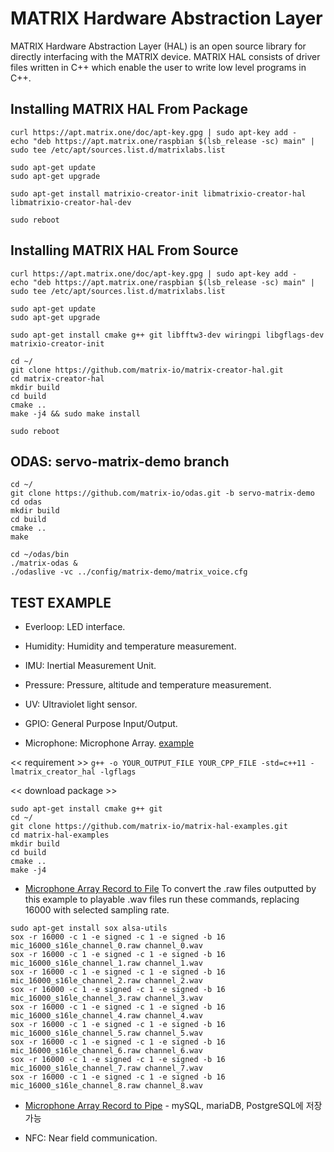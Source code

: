 # MATRIX Hardware Abstraction Layer #

MATRIX Hardware Abstraction Layer (HAL) is an open source library for directly interfacing with the MATRIX device. MATRIX HAL consists of driver files written in C++ which enable the user to write low level programs in C++.

## Installing MATRIX HAL From Package ##

```
curl https://apt.matrix.one/doc/apt-key.gpg | sudo apt-key add -
echo "deb https://apt.matrix.one/raspbian $(lsb_release -sc) main" | sudo tee /etc/apt/sources.list.d/matrixlabs.list

sudo apt-get update
sudo apt-get upgrade

sudo apt-get install matrixio-creator-init libmatrixio-creator-hal libmatrixio-creator-hal-dev

sudo reboot
```

## Installing MATRIX HAL From Source ##

```
curl https://apt.matrix.one/doc/apt-key.gpg | sudo apt-key add -
echo "deb https://apt.matrix.one/raspbian $(lsb_release -sc) main" | sudo tee /etc/apt/sources.list.d/matrixlabs.list

sudo apt-get update
sudo apt-get upgrade

sudo apt-get install cmake g++ git libfftw3-dev wiringpi libgflags-dev matrixio-creator-init

cd ~/
git clone https://github.com/matrix-io/matrix-creator-hal.git
cd matrix-creator-hal
mkdir build
cd build
cmake ..
make -j4 && sudo make install

sudo reboot
```
## ODAS: servo-matrix-demo branch ##
```
cd ~/
git clone https://github.com/matrix-io/odas.git -b servo-matrix-demo
cd odas
mkdir build
cd build
cmake ..
make

cd ~/odas/bin
./matrix-odas &
./odaslive -vc ../config/matrix-demo/matrix_voice.cfg
```

## TEST EXAMPLE ##

* Everloop: LED interface.

* Humidity: Humidity and temperature measurement.

* IMU: Inertial Measurement Unit.

* Pressure: Pressure, altitude and temperature measurement.

* UV: Ultraviolet light sensor.

* GPIO: General Purpose Input/Output.

* Microphone: Microphone Array. [example](https://github.com/matrix-io/matrix-hal-examples)

<< requirement >>
```g++ -o YOUR_OUTPUT_FILE YOUR_CPP_FILE -std=c++11 -lmatrix_creator_hal -lgflags```

<< download package >>
```
sudo apt-get install cmake g++ git
cd ~/
git clone https://github.com/matrix-io/matrix-hal-examples.git
cd matrix-hal-examples
mkdir build
cd build
cmake ..
make -j4
```

  * [Microphone Array Record to File](https://github.com/matrix-io/matrix-hal-examples/blob/master/microphone_array/mic_record_file.cpp)
   To convert the .raw files outputted by this example to playable .wav files run these commands, replacing 16000 with selected sampling rate.
   
   
  ```
  sudo apt-get install sox alsa-utils
  sox -r 16000 -c 1 -e signed -c 1 -e signed -b 16 mic_16000_s16le_channel_0.raw channel_0.wav
  sox -r 16000 -c 1 -e signed -c 1 -e signed -b 16 mic_16000_s16le_channel_1.raw channel_1.wav
  sox -r 16000 -c 1 -e signed -c 1 -e signed -b 16 mic_16000_s16le_channel_2.raw channel_2.wav
  sox -r 16000 -c 1 -e signed -c 1 -e signed -b 16 mic_16000_s16le_channel_3.raw channel_3.wav
  sox -r 16000 -c 1 -e signed -c 1 -e signed -b 16 mic_16000_s16le_channel_4.raw channel_4.wav
  sox -r 16000 -c 1 -e signed -c 1 -e signed -b 16 mic_16000_s16le_channel_5.raw channel_5.wav
  sox -r 16000 -c 1 -e signed -c 1 -e signed -b 16 mic_16000_s16le_channel_6.raw channel_6.wav
  sox -r 16000 -c 1 -e signed -c 1 -e signed -b 16 mic_16000_s16le_channel_7.raw channel_7.wav
  sox -r 16000 -c 1 -e signed -c 1 -e signed -b 16 mic_16000_s16le_channel_8.raw channel_8.wav
  ```


  * [Microphone Array Record to Pipe](https://github.com/matrix-io/matrix-hal-examples/blob/master/microphone_array/mic_record_pipe.cpp) - mySQL, mariaDB, PostgreSQL에 저장 가능
  
* NFC: Near field communication.
